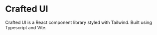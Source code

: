 # Crafted UI
Crafted UI is a React component library styled with Tailwind. Built using Typescript and Vite.
